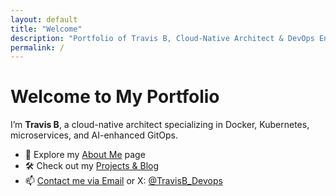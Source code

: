 ```yaml
---
layout: default
title: "Welcome"
description: "Portfolio of Travis B, Cloud-Native Architect & DevOps Engineer"
permalink: /
---
```


# Welcome to My Portfolio

I’m **Travis B**, a cloud-native architect specializing in Docker, Kubernetes, microservices, and AI-enhanced GitOps.

- 🚀 Explore my [About Me](about.html) page  
- 🛠️ Check out my [Projects & Blog](https://l8knightz.github.io/_posts/)  
- 📫 [Contact me via Email](mailto:travisb.devops@gmail.com) or X: [@TravisB_Devops](https://x.com/TravisB_Devops)  

